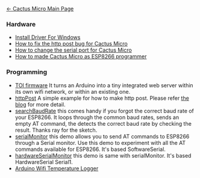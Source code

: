 [← Cactus Micro Main Page](Cactus_Micro.md)

### Hardware

  - [Install Driver For
    Windows](http://www.arduino.cc/en/Guide/ArduinoLeonardoMicro#toc10)
  - [How to fix the http post bug for Cactus
    Micro](http://blog.aprbrother.com/p/303)
  - [How to change the serial port for Cactus
    Micro](http://blog.aprbrother.com/p/281)
  - [How to made Cactus Micro as ESP8266
    programmer](http://blog.aprbrother.com/p/283)

### Programming

  - [TOI
    firmware](https://github.com/dherrendoerfer/TOI_Firmware/tree/master/Cactus_Micro)
    It turns an Arduino into a tiny integrated web server within its own
    wifi network, or within an existing
    one.
  - [httpPost](https://github.com/AprilBrother/cactus-micro/tree/master/examples/arduino/httpPost)
    A simple example for how to make http post. Please refer [the
    blog](http://blog.aprbrother.com/p/303) for more
    detail.
  - [searchBaudRate](https://github.com/AprilBrother/cactus-micro/tree/master/examples/arduino/searchBaudRate)
    this comes handy if you forgot the correct baud rate of your
    ESP8266. It loops through the common baud rates, sends an empty AT
    command, the detects the correct baud rate by checking the result.
    Thanks ray for the
    sketch.
  - [serialMonitor](https://github.com/AprilBrother/cactus-micro/tree/master/examples/arduino/serialMonitor)
    this demo allows you to send AT commands to ESP8266 through a Serial
    monitor. Use this demo to experiment with all the AT commands
    available for ESP8266. It's based
    SoftwareSerial.
  - [hardwareSerialMonitor](https://github.com/AprilBrother/cactus-micro/tree/master/examples/arduino/hardwareSerialMonitor)
    this demo is same with serialMonitor. It's based HardwareSerial
    Serial1.
  - [Arduino Wifi Temperature
    Logger](http://www.instructables.com/id/Arduino-Wifi-Temperature-Logger/)